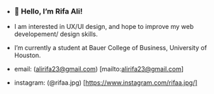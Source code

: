 - ### :wave: **Hello, I’m Rifa Ali!**
- I am interested in UX/UI design, and hope to improve my web developement/ design skills.
- I’m currently a student at Bauer College of Business, University of Houston.

- email: (alirifa23@gmail.com) [mailto:alirifa23@gmail.com]
- instagram: (@rifaa.jpg) [https://www.instagram.com/rifaa.jpg/]


<!---
alirifa/alirifa is a ✨ special ✨ repository because its `README.md` (this file) appears on your GitHub profile.
You can click the Preview link to take a look at your changes.
--->
